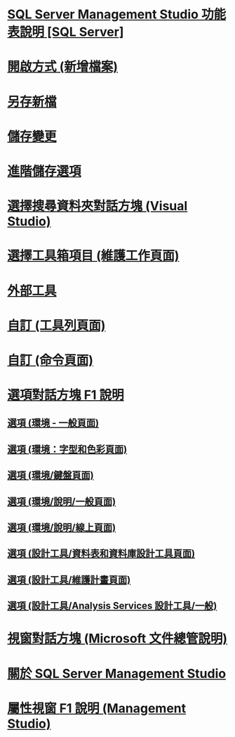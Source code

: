 # [SQL Server Management Studio 功能表說明 [SQL Server]](sql-server-management-studio-menu-help.md)
# [開啟方式 (新增檔案)](open-with-new-file.md)
# [另存新檔](save-as.md)
# [儲存變更](save-changes.md)
# [進階儲存選項](advanced-save-options.md)
# [選擇搜尋資料夾對話方塊 (Visual Studio)](choose-search-folders-dialog-box-visual-studio.md)
# [選擇工具箱項目 (維護工作頁面)](choose-toolbox-items-maintenance-tasks-page.md)
# [外部工具](external-tools.md)
# [自訂 (工具列頁面)](customize-toolbars-page.md)
# [自訂 (命令頁面)](customize-commands-page.md)
# [選項對話方塊 F1 說明](options-dialog-boxes-f1-help.md)
## [選項 (環境 - 一般頁面)](options-environment-general-page.md)
## [選項 (環境：字型和色彩頁面)](options-environment-fonts-and-colors-page.md)
## [選項 (環境/鍵盤頁面)](options-environment-keyboard-page.md)
## [選項 (環境/說明/一般頁面)](options-environment-help-general-page.md)
## [選項 (環境/說明/線上頁面)](options-environment-help-online-page.md)
## [選項 (設計工具/資料表和資料庫設計工具頁面)](options-designers-table-and-database-designers-page.md)
## [選項 (設計工具/維護計畫頁面)](options-designers-maintenance-plans-page.md)
## [選項 (設計工具/Analysis Services 設計工具/一般)](options-designers-analysis-services-designers-general.md)
# [視窗對話方塊 (Microsoft 文件總管說明)](windows-dialog-box-microsoft-document-explorer-help.md)
# [關於 SQL Server Management Studio](about-sql-server-management-studio.md)
# [屬性視窗 F1 說明 (Management Studio)](properties-window-f1-help-management-studio.md)
